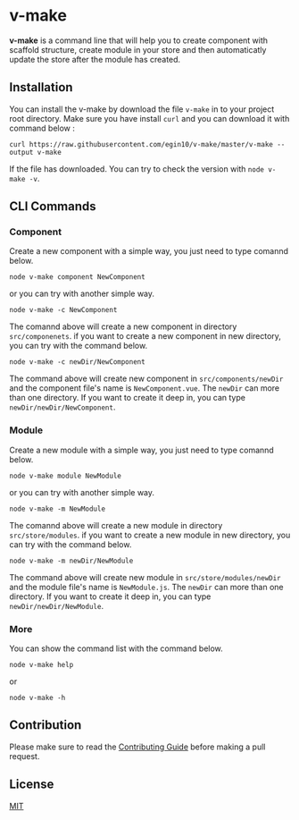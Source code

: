 # v-make

**v-make** is a command line that will help you to create component with scaffold structure, create module in your store and then automaticatly update the store after the module has created.

## Installation

You can install the v-make by download the file `v-make` in to your project root directory. Make sure you have install `curl` and you can download it with command below :

```
curl https://raw.githubusercontent.com/egin10/v-make/master/v-make --output v-make
```

If the file has downloaded. You can try to check the version with `node v-make -v`.

## CLI Commands

### Component

Create a new component with a simple way, you just need to type comannd below.

```
node v-make component NewComponent
```

or you can try with another simple way.

```
node v-make -c NewComponent
```

The comannd above will create a new component in directory `src/componenets`. if you want to create a new component in new directory, you can try with the command below.

```
node v-make -c newDir/NewComponent
```

The command above will create new component in `src/components/newDir` and the component file's name is `NewComponent.vue`. The `newDir` can more than one directory. If you want to create it deep in, you can type `newDir/newDir/NewComponent`.

### Module

Create a new module with a simple way, you just need to type comannd below.

```
node v-make module NewModule
```

or you can try with another simple way.

```
node v-make -m NewModule
```

The comannd above will create a new module in directory `src/store/modules`. if you want to create a new module in new directory, you can try with the command below.

```
node v-make -m newDir/NewModule
```

The command above will create new module in `src/store/modules/newDir` and the module file's name is `NewModule.js`. The `newDir` can more than one directory. If you want to create it deep in, you can type `newDir/newDir/NewModule`.

### More

You can show the command list with the command below.

```
node v-make help
```

or

```
node v-make -h
```

## Contribution

Please make sure to read the [Contributing Guide](./contributing.md) before making a pull request.

## License

[MIT](./LICENSE)
